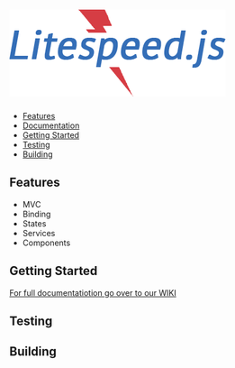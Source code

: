 # ![Litespeed.js Logo](img/litespeed.png "Litespeed.js Logo")

- [Features](#features)
- [Documentation](#documentation)
- [Getting Started](#getting-started)
- [Testing](#testing)
- [Building](#building)

## Features

* MVC
* Binding
* States
* Services
* Components

## Getting Started

[For full documentatiotion go over to our WIKI]()

## Testing

## Building
